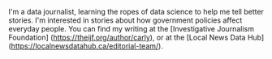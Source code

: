 I'm a data journalist, learning the ropes of data science to help me tell better stories. I'm interested in stories about how government policies affect everyday people. You can find my writing at the [Investigative Journalism Foundation] (https://theijf.org/author/carly), or at the [Local News Data Hub] (https://localnewsdatahub.ca/editorial-team/).

<!--
**CarlyPenrose/CarlyPenrose** is a ✨ _special_ ✨ repository because its `README.md` (this file) appears on your GitHub profile.

Here are some ideas to get you started:

- 🔭 I’m currently working on ...
- 🌱 I’m currently learning ...
- 👯 I’m looking to collaborate on ...
- 🤔 I’m looking for help with ...
- 💬 Ask me about ...
- 📫 How to reach me: ...
- 😄 Pronouns: ...
- ⚡ Fun fact: ...
-->
